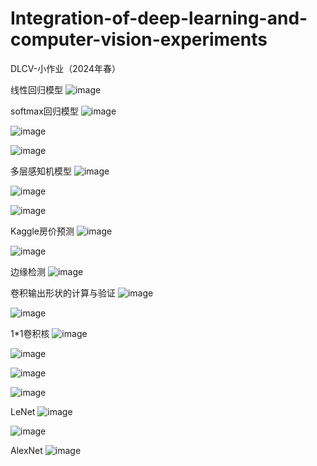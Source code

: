 # Integration-of-deep-learning-and-computer-vision-experiments
DLCV-小作业（2024年春）

线性回归模型
![image](https://github.com/user-attachments/assets/9513d3f5-dc89-47a3-b17d-08d0058a1677)


softmax回归模型
![image](https://github.com/user-attachments/assets/9f369bf1-c2bc-486f-9cd3-556fc0c92e2a)

![image](https://github.com/user-attachments/assets/0e67e5cc-0494-480f-bd5d-9b8927b4cf02)

![image](https://github.com/user-attachments/assets/c7ac31c6-5a15-4338-a0fe-23080b1d97e2)

多层感知机模型
![image](https://github.com/user-attachments/assets/d4ca9c5b-955a-4e5b-b183-ab8cc9ed6954)

![image](https://github.com/user-attachments/assets/5fe975a0-6cea-42b1-8972-bea26f44e9de)

![image](https://github.com/user-attachments/assets/242175d1-39f4-4bff-8959-c635f2e736cb)

Kaggle房价预测
![image](https://github.com/user-attachments/assets/1a7ff282-a7ff-4c7b-9723-a171122d7feb)

![image](https://github.com/user-attachments/assets/f3cf8dbb-fb53-4cbb-a226-cf45e5648627)

边缘检测
![image](https://github.com/user-attachments/assets/cd8567e3-4cfc-45d4-b13a-31eb71ad599b)

卷积输出形状的计算与验证
![image](https://github.com/user-attachments/assets/ec726a0e-a6f5-4d62-bb20-490d8a5066bc)

![image](https://github.com/user-attachments/assets/63e7c0ae-31e1-4e96-b64d-d9867315661c)

1*1卷积核
![image](https://github.com/user-attachments/assets/73072225-0ed9-4176-a9d1-811c98c20115)

![image](https://github.com/user-attachments/assets/559a883d-ee9d-47d6-a93c-7b924de9dae0)

![image](https://github.com/user-attachments/assets/ae7c1907-f1eb-414f-ae1e-3eb90a127b3f)

![image](https://github.com/user-attachments/assets/7952f2a3-c228-419d-a57c-ed392fb5a2eb)

LeNet
![image](https://github.com/user-attachments/assets/de0b7d74-e4c0-4b7b-b133-11ef421117cf)

![image](https://github.com/user-attachments/assets/accfd230-0af2-406a-b17a-830bffc2fba1)

AlexNet
![image](https://github.com/user-attachments/assets/04209eb4-118d-4b87-a395-e8866a5ff375)
